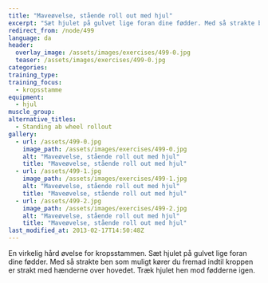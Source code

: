 ```yaml
---
title: "Maveøvelse, stående roll out med hjul"
excerpt: "Sæt hjulet på gulvet lige foran dine fødder. Med så strakte ben som muligt kører du fremad indtil kroppen er strakt med hænderne over hovedet. Træk hjulet hen mod fødderne igen."
redirect_from: /node/499
language: da
header:
  overlay_image: /assets/images/exercises/499-0.jpg
  teaser: /assets/images/exercises/499-0.jpg
categories:
training_type: 
training_focus: 
  - kropsstamme
equipment:
  - hjul
muscle_group:
alternative_titles:
  - Standing ab wheel rollout
gallery:
  - url: /assets/499-0.jpg
    image_path: /assets/images/exercises/499-0.jpg
    alt: "Maveøvelse, stående roll out med hjul"
    title: "Maveøvelse, stående roll out med hjul"
  - url: /assets/499-1.jpg
    image_path: /assets/images/exercises/499-1.jpg
    alt: "Maveøvelse, stående roll out med hjul"
    title: "Maveøvelse, stående roll out med hjul"
  - url: /assets/499-2.jpg
    image_path: /assets/images/exercises/499-2.jpg
    alt: "Maveøvelse, stående roll out med hjul"
    title: "Maveøvelse, stående roll out med hjul"
last_modified_at: 2013-02-17T14:50:48Z
---
```


En virkelig hård øvelse for kropsstammen. Sæt hjulet på gulvet lige foran dine fødder. Med så strakte ben som muligt kører du fremad indtil kroppen er strakt med hænderne over hovedet. Træk hjulet hen mod fødderne igen.

